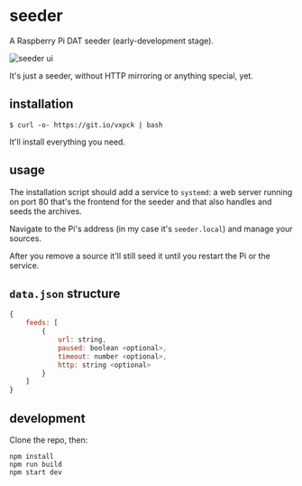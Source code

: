 # seeder
A Raspberry Pi DAT seeder (early-development stage).

![seeder ui](image.png)

It's just a seeder, without HTTP mirroring or anything special, yet.

## installation
```
$ curl -o- https://git.io/vxpck | bash
```
It'll install everything you need.

## usage
The installation script should add a service to ```systemd```: a web server running on port 80 that's the frontend for the seeder and that also handles and seeds the archives.

Navigate to the Pi's address (in my case it's ```seeder.local```) and manage your sources.

After you remove a source it'll still seed it until you restart the Pi or the service.

## `data.json` structure
```javascript
{
	feeds: [
		{
			url: string,
			paused: boolean <optional>,
			timeout: number <optional>,
			http: string <optional>
		}
	]
}
```

## development

Clone the repo, then:
```
npm install
npm run build
npm start dev
```
